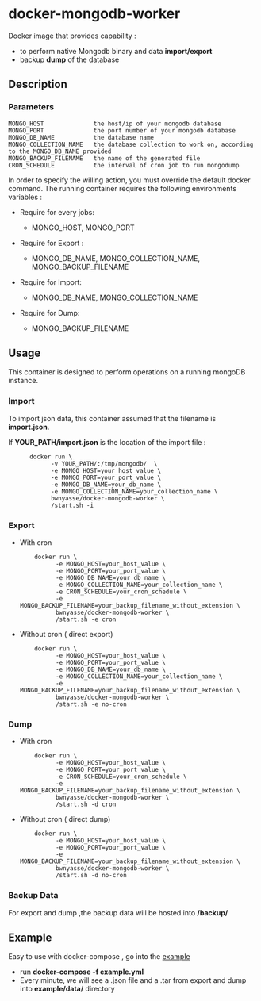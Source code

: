 # docker-mongodb-worker
Docker image that provides capability :
- to perform native Mongodb binary and data **import/export**
- backup **dump** of the database

## Description

### Parameters


    MONGO_HOST              the host/ip of your mongodb database
    MONGO_PORT              the port number of your mongodb database
    MONGO_DB_NAME           the database name
    MONGO_COLLECTION_NAME   the database collection to work on, according to the MONGO_DB_NAME provided
    MONGO_BACKUP_FILENAME   the name of the generated file
    CRON_SCHEDULE           the interval of cron job to run mongodump


In order to specify the willing action, you must override the default docker command. The running container requires the following environments variables :

- Require for every jobs:
  - MONGO_HOST, MONGO_PORT


- Require for Export :
  - MONGO_DB_NAME, MONGO_COLLECTION_NAME, MONGO_BACKUP_FILENAME


- Require for Import:
  - MONGO_DB_NAME, MONGO_COLLECTION_NAME


- Require for Dump:
  - MONGO_BACKUP_FILENAME

## Usage

This container is designed to perform operations on a running mongoDB instance.

### Import

To import json data, this container assumed that the filename is **import.json**.

If **YOUR_PATH/import.json** is the location of the import file :

          docker run \
                -v YOUR_PATH/:/tmp/mongodb/  \
                -e MONGO_HOST=your_host_value \
                -e MONGO_PORT=your_port_value \
                -e MONGO_DB_NAME=your_db_name \
                -e MONGO_COLLECTION_NAME=your_collection_name \
                bwnyasse/docker-mongodb-worker \
                /start.sh -i


### Export

- With cron


          docker run \
                -e MONGO_HOST=your_host_value \
                -e MONGO_PORT=your_port_value \
                -e MONGO_DB_NAME=your_db_name \
                -e MONGO_COLLECTION_NAME=your_collection_name \
                -e CRON_SCHEDULE=your_cron_schedule \
                -e MONGO_BACKUP_FILENAME=your_backup_filename_without_extension \
                bwnyasse/docker-mongodb-worker \
                /start.sh -e cron


- Without cron ( direct export)


          docker run \
                -e MONGO_HOST=your_host_value \
                -e MONGO_PORT=your_port_value \
                -e MONGO_DB_NAME=your_db_name \
                -e MONGO_COLLECTION_NAME=your_collection_name \
                -e MONGO_BACKUP_FILENAME=your_backup_filename_without_extension \
                bwnyasse/docker-mongodb-worker \
                /start.sh -e no-cron


### Dump

- With cron


          docker run \
                -e MONGO_HOST=your_host_value \
                -e MONGO_PORT=your_port_value \
                -e CRON_SCHEDULE=your_cron_schedule \
                -e MONGO_BACKUP_FILENAME=your_backup_filename_without_extension \
                bwnyasse/docker-mongodb-worker \
                /start.sh -d cron


- Without cron ( direct dump)


          docker run \
                -e MONGO_HOST=your_host_value \
                -e MONGO_PORT=your_port_value \
                -e MONGO_BACKUP_FILENAME=your_backup_filename_without_extension \
                bwnyasse/docker-mongodb-worker \
                /start.sh -d no-cron


### Backup Data

 For export and dump ,the backup data will be hosted into **/backup/**

## Example


Easy to use with docker-compose , go into the [example](https://github.com/bwnyasse/docker-mongodb-worker/tree/master/example)

- run **docker-compose -f example.yml**
- Every minute, we will see a .json file and a .tar from export and dump into  **example/data/** directory  
